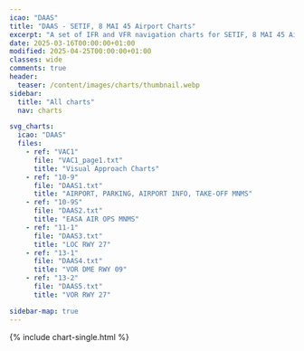 ```yaml
---
icao: "DAAS" 
title: "DAAS - SETIF, 8 MAI 45 Airport Charts"
excerpt: "A set of IFR and VFR navigation charts for SETIF, 8 MAI 45 Airport"
date: 2025-03-16T00:00:00+01:00
modified: 2025-04-25T00:00:00+01:00
classes: wide
comments: true
header:
  teaser: /content/images/charts/thumbnail.webp
sidebar:
  title: "All charts"
  nav: charts

svg_charts:
  icao: "DAAS"
  files:
    - ref: "VAC1"
      file: "VAC1_page1.txt"
      title: "Visual Approach Charts"
    - ref: "10-9"
      file: "DAAS1.txt"
      title: "AIRPORT, PARKING, AIRPORT INFO, TAKE-OFF MNMS"
    - ref: "10-9S"
      file: "DAAS2.txt"
      title: "EASA AIR OPS MNMS"
    - ref: "11-1"
      file: "DAAS3.txt"
      title: "LOC RWY 27"
    - ref: "13-1"
      file: "DAAS4.txt"
      title: "VOR DME RWY 09"
    - ref: "13-2"
      file: "DAAS5.txt"
      title: "VOR RWY 27"

sidebar-map: true
---
```


{% include chart-single.html %}
